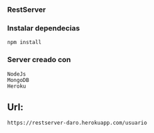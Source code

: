 ### RestServer 

### Instalar dependecias 

```
npm install 
```

### Server creado con 
```
NodeJs
MongoDB
Heroku
```

## Url: 
```
https://restserver-daro.herokuapp.com/usuario
```